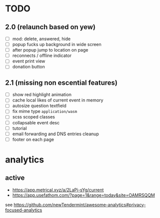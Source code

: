 # TODO

## 2.0 (relaunch based on yew)

- [ ] mod: delete, answered, hide
- [ ] popup fucks up background in wide screen
- [ ] after popup jump to location on page
- [ ] reconnects / offline indicator
- [ ] event print view
- [ ] donation button

## 2.1 (missing non escential features)

- [ ] show red highlight animation
- [ ] cache local likes of current event in memory
- [ ] autosize question textfield
- [ ] fix mime type `application/wasm`
- [ ] scss scoped classes
- [ ] collapsable event desc
- [ ] tutorial
- [ ] email forwarding and DNS entries cleanup
- [ ] footer on each page

# analytics

## active
* https://app.metrical.xyz/a/2LaPi-sYg/current
* https://app.usefathom.com/?page=1&range=today&site=OAMRSQQM

see https://github.com/newTendermint/awesome-analytics#privacy-focused-analytics